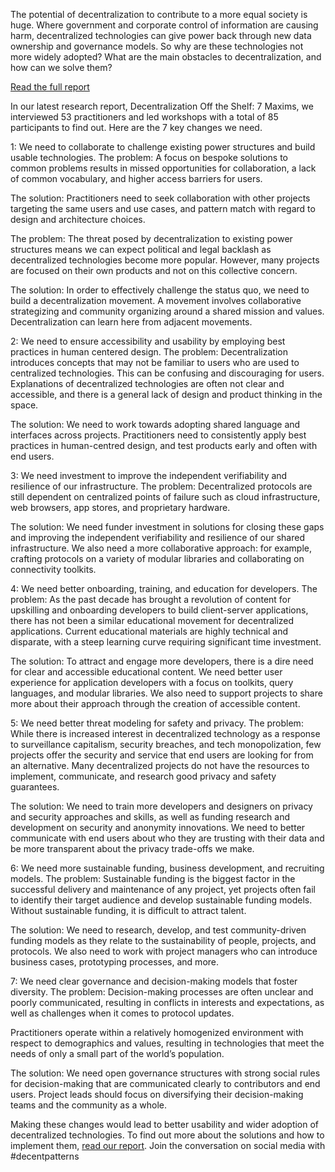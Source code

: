 The potential of decentralization to contribute to a more equal society is huge. Where government and corporate control of information are causing harm, decentralized technologies can give power back through new data ownership and governance models. So why are these technologies not more widely adopted? What are the main obstacles to decentralization, and how can we solve them? 

[Read the full report](https://decentpatterns.xyz/report)

In our latest research report, Decentralization Off the Shelf: 7 Maxims, we interviewed 53 practitioners and led workshops with a total of 85 participants to find out. Here are the 7 key changes we need.

1: We need to collaborate to challenge existing power structures and build usable technologies.
The problem: A focus on bespoke solutions to common problems results in missed opportunities for collaboration, a lack of common vocabulary, and higher access barriers for users.

The solution: Practitioners need to seek collaboration with other projects targeting the same users and use cases, and pattern match with regard to design and architecture choices.

The problem: The threat posed by decentralization to existing power structures means we can expect political and legal backlash as decentralized technologies become more popular. However, many projects are focused on their own products and not on this collective concern.

The solution: In order to effectively challenge the status quo, we need to build a decentralization movement. A movement involves collaborative strategizing and community organizing around a shared mission and values. Decentralization can learn here from adjacent movements.

2: We need to ensure accessibility and usability by employing best practices in human centered design.
The problem: Decentralization introduces concepts that may not be familiar to users who are used to centralized technologies. This can be confusing and discouraging for users. Explanations of decentralized technologies are often not clear and accessible, and there is a general lack of design and product thinking in the space.

The solution: We need to work towards adopting shared language and interfaces across projects. Practitioners need to consistently apply best practices in human-centred design, and test products early and often with end users.

3: We need investment to improve the independent verifiability and resilience of our infrastructure.
The problem: Decentralized protocols are still dependent on centralized points of failure such as cloud infrastructure, web browsers, app stores, and proprietary hardware.

The solution: We need funder investment in solutions for closing these gaps and improving the independent verifiability and resilience of our shared infrastructure. We also need a more collaborative approach: for example, crafting protocols on a variety of modular libraries and collaborating on connectivity toolkits.

4: We need better onboarding, training, and education for developers.
The problem: As the past decade has brought a revolution of content for upskilling and onboarding developers to build client-server applications, there has not been a similar educational movement for decentralized applications. Current educational materials are highly technical and disparate, with a steep learning curve requiring significant time investment.

The solution: To attract and engage more developers, there is a dire need for clear and accessible educational content. We need better user experience for application developers with a focus on toolkits, query languages, and modular libraries. We also need to support projects to share more about their approach through the creation of accessible content.

5: We need better threat modeling for safety and privacy.
The problem: While there is increased interest in decentralized technology as a response to surveillance capitalism, security breaches, and tech monopolization, few projects offer the security and service that end users are looking for from an alternative. Many decentralized projects do not have the resources to implement, communicate, and research good privacy and safety guarantees.

The solution: We need to train more developers and designers on privacy and security approaches and skills, as well as funding research and development on security and anonymity innovations. We need to better communicate with end users about who they are trusting with their data and be more transparent about the privacy trade-offs we make.

6: We need more sustainable funding, business development, and recruiting models.
The problem: Sustainable funding is the biggest factor in the successful delivery and maintenance of any project, yet projects often fail to identify their target audience and develop sustainable funding models. Without sustainable funding, it is difficult to attract talent.

The solution: We need to research, develop, and test community-driven funding models as they relate to the sustainability of people, projects, and protocols. We also need to work with project managers who can introduce business cases, prototyping processes, and more.

7: We need clear governance and decision-making models that foster diversity.
The problem: Decision-making processes are often unclear and poorly communicated, resulting in conflicts in interests and expectations, as well as challenges when it comes to protocol updates.

Practitioners operate within a relatively homogenized environment with respect to demographics and values, resulting in technologies that meet the needs of only a small part of the world’s population.

The solution: We need open governance structures with strong social rules for decision-making that are communicated clearly to contributors and end users. Project leads should focus on diversifying their decision-making teams and the community as a whole.



Making these changes would lead to better usability and wider adoption of decentralized technologies. To find out more about the solutions and how to implement them, [read our report](https://decentpatterns.xyz/report). Join the conversation on social media with #decentpatterns
